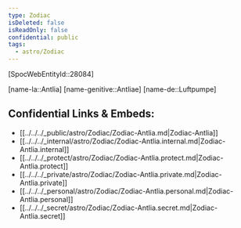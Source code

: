 ```yaml
---
type: Zodiac
isDeleted: false
isReadOnly: false
confidential: public
tags:
  - astro/Zodiac
---
```

[SpocWebEntityId::28084]



[name-la::Antlia]
[name-genitive::Antliae]
[name-de::Luftpumpe]


## Confidential Links & Embeds: 
- [[../../../_public/astro/Zodiac/Zodiac-Antlia.md|Zodiac-Antlia]] 
- [[../../../_internal/astro/Zodiac/Zodiac-Antlia.internal.md|Zodiac-Antlia.internal]] 
- [[../../../_protect/astro/Zodiac/Zodiac-Antlia.protect.md|Zodiac-Antlia.protect]] 
- [[../../../_private/astro/Zodiac/Zodiac-Antlia.private.md|Zodiac-Antlia.private]] 
- [[../../../_personal/astro/Zodiac/Zodiac-Antlia.personal.md|Zodiac-Antlia.personal]] 
- [[../../../_secret/astro/Zodiac/Zodiac-Antlia.secret.md|Zodiac-Antlia.secret]] 
